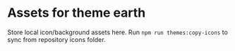 # Assets for theme earth

Store local icon/background assets here. Run `npm run themes:copy-icons` to sync from repository icons folder.
